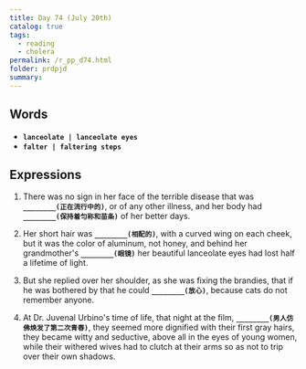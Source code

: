 ```yaml
---
title: Day 74 (July 20th)
catalog: true
tags: 
  - reading
  - cholera
permalink: /r_pp_d74.html
folder: prdpjd
summary: 
---
```


## Words

-   <b data-toggle="tooltip" data-original-title="{{site.data.glossary.lanceolate}}">`lanceolate | lanceolate eyes`</b>
-   <b data-toggle="tooltip" data-original-title="{{site.data.glossary.falter}}">`falter | faltering steps`</b>



## Expressions

1.  There was no sign in her face of the terrible disease that was <b data-toggle="tooltip" data-original-title="{{site.data.answers.74_a}}">`________(正在流行中的)`</b>, or of any other illness, and her body had <b data-toggle="tooltip" data-original-title="{{site.data.answers.74_a2}}">`________(保持着匀称和苗条)`</b> of her better days.

2.  Her short hair was <b data-toggle="tooltip" data-original-title="{{site.data.answers.74_b}}">`________(相配的)`</b>, with a curved wing on each cheek, but it was the color of aluminum, not honey, and behind her grandmother's <b data-toggle="tooltip" data-original-title="{{site.data.answers.74_b2}}">`________(眼镜)`</b> her beautiful lanceolate eyes had lost half a lifetime of light.

3.  But she replied over her shoulder, as she was fixing the brandies, that if he was bothered by that he could <b data-toggle="tooltip" data-original-title="{{site.data.answers.74_c}}">`________(放心)`</b>, because cats do not remember anyone.

4.  At Dr. Juvenal Urbino's time of life, that night at the film, <b data-toggle="tooltip" data-original-title="{{site.data.answers.74_d}}">`________(男人仿佛焕发了第二次青春)`</b>, they seemed more dignified with their first gray hairs, they became witty and seductive, above all in the eyes of young women, while their withered wives had to clutch at their arms so as not to trip over their own shadows.